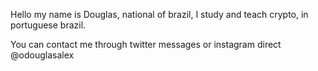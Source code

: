 Hello my name is Douglas, national of brazil, I study and teach crypto, in portuguese brazil.

You can contact me through twitter messages or instagram direct @odouglasalex
